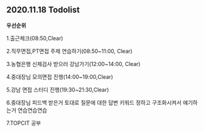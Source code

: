 ## 2020.11.18 Todolist

**우선순위**

1.출근체크(08:50,Clear)

2.직무면접,PT면접 주제 연습하기(08:50~11:00, Clear)

3.농협은행 신체검사 받으러 강남가기(12:00~14:00, Clear)

4.중대장님 모의면접 진행(14:00~19:00,Clear)

5.강남 면접 스터디 진행(19:30~21:30,Clear)

6.중대장님 피드백 받은거 토대로 질문에 대한 답변 키워드 정하고 구조화시켜서 얘기하는거 연습연습연습

7.TOPCIT 공부